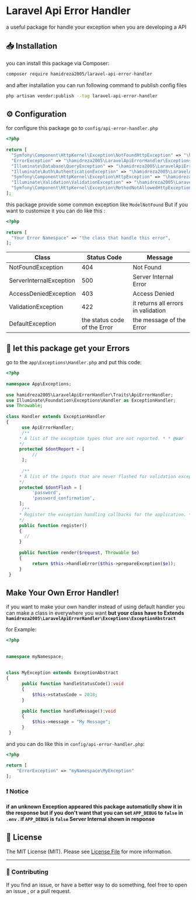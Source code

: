 # Laravel Api Error Handler
a useful package for handle your exception when you are developing a API
## :inbox_tray: Installation
you can install this package via Composer:
```bash
composer require hamidreza2005/laravel-api-error-handler
```
and after installation you can run following command to publish config files
```bash
php artisan vendor:publish --tag laravel-api-error-handler
```
## :gear: Configuration
for configure this package go to `config/api-error-handler.php`
```php
<?php  
  
return [  
  "Symfony\Component\HttpKernel\Exception\NotFoundHttpException" => "\hamidreza2005\LaravelApiErrorHandler\Exceptions\NotFoundException",  
  "ErrorException" => "\hamidreza2005\LaravelApiErrorHandler\Exceptions\ServerInternalException",  
  "Illuminate\Database\QueryException" => "\hamidreza2005\LaravelApiErrorHandler\Exceptions\ServerInternalException",  
  "Illuminate\Auth\AuthenticationException" => "\hamidreza2005\LaravelApiErrorHandler\Exceptions\AccessDeniedException",  
  "Symfony\Component\HttpKernel\Exception\HttpException" => "\hamidreza2005\LaravelApiErrorHandler\Exceptions\AccessDeniedException",  
  "Illuminate\Validation\ValidationException" => "\hamidreza2005\LaravelApiErrorHandler\Exceptions\ValidationException", 
  "Symfony\Component\HttpKernel\Exception\MethodNotAllowedHttpException"=>"\hamidreza2005\LaravelApiErrorHandler\Exceptions\NotFoundException", 
];
```
this package provide some common exception like `ModelNotFound` But if you want to customize it you can do like this :
```php
<?php  
  
return [  
  "Your Error Namespace" => "the class that handle this error",   
];
```
|Class| Status Code  | Message|
|--|--|--|
|NotFoundException  |404  |Not Found|
|ServerInternalException|500|Server Internal Error
|AccessDeniedException|403|Access Denied|
|ValidationException|422|it returns all errors in validation|
|DefaultException|the status code of the Error|the message of the Error|

## :rocket: let this package get your Errors
go to the `app\Exceptions\Handler.php` and put this code:
```php
<?php  
  
namespace App\Exceptions;  
  
use hamidreza2005\LaravelApiErrorHandler\Traits\ApiErrorHandler;  
use Illuminate\Foundation\Exceptions\Handler as ExceptionHandler;  
use Throwable;  
  
class Handler extends ExceptionHandler  
{  
	  use ApiErrorHandler;  
	  /**  
	 * A list of the exception types that are not reported. * * @var 		array  
	 */  
	 protected $dontReport = [  
		  //  
	  ];  
  
	  /**  
	 * A list of the inputs that are never flashed for validation exceptions. * * @var array  
	 */  
	 protected $dontFlash = [  
		  'password',  
		  'password_confirmation',  
	 ];  
	  /**  
	 * Register the exception handling callbacks for the application. * * @return void  
	 */
	 public function register()  
	 {
	   //  
	 }  
  
	 public function render($request, Throwable $e)  
	 {
		  return $this->handleError($this->prepareException($e));  
	 }
 }
```
## Make Your Own Error Handler!
if you want to make your own handler instead of using default handler you can make a class in everywhere you want **but your class have to Extends `hamidreza2005\LaravelApiErrorHandler\Exceptions\ExceptionAbstract`**

for Example:
```php
<?php  
  
  
namespace myNamespace;  
  
  
class MyException extends ExceptionAbstract  
{  
	  public function handleStatusCode():void  
	  {  
		  $this->statusCode = 2018;  
	  }
	   
	  public function handleMessage():void  
	  {  
		  $this->message = "My Message";  
	  }
 }
```
and you can do like this in `config/api-error-handler.php`:
```php
<?php

return [
	"ErrorException" => "myNamespace\MyException"
];
```
### ❗ Notice
**if an unknown Exception appeared this package automaticlly show it in the response but if you don't want that you can set `APP_DEBUG` to `false` in `.env` . if `APP_DEBUG` is `false` Server Internal shown in response** 
## :scroll: License  
  
The MIT License (MIT). Please see [License File](LICENSE.md) for more information.  
  
--------------------  
  
### :raising_hand: Contributing  
If you find an issue, or have a better way to do something, feel free to open an issue , or a pull request.  
